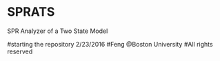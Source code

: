 # SPRATS
SPR Analyzer of a Two State Model

#starting the repository 2/23/2016
#Feng @Boston University
#All rights reserved

